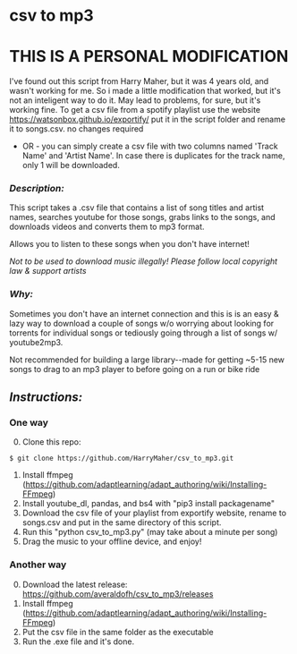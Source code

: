 # csv to mp3 #

# THIS IS A PERSONAL MODIFICATION #
I've found out this script from Harry Maher, but it was 4 years old, and wasn't working for me.
So i made a little modification that worked, but it's not an inteligent way to do it. 
May lead to problems, for sure, but it's working fine. 
To get a csv file from a spotify playlist use the website
https://watsonbox.github.io/exportify/
put it in the script folder and rename it to songs.csv. no changes required
 - OR -
you can simply create a csv file with two columns named 'Track Name' and 'Artist Name'.
In case there is duplicates for the track name, only 1 will be downloaded.

### *Description:* ###

This script takes a .csv file that contains a list of song titles and artist 
names, searches youtube for those songs, grabs links to the songs, and 
downloads videos and converts them to mp3 format.

Allows you to listen to these songs when you don't have internet!

*Not to be used to download music illegally!*
*Please follow local copyright law & support artists*

### *Why:* ###
Sometimes you don't have an internet connection and this is is an easy & lazy
way to download a couple of songs w/o worrying about looking for torrents for
individual songs or tediously going through a list of songs w/ youtube2mp3.

Not recommended for building a large library--made for getting ~5-15 new songs
to drag to an mp3 player to before going on a run or bike ride

## *Instructions:* ##
### One way ###
0. Clone this repo:
```
$ git clone https://github.com/HarryMaher/csv_to_mp3.git
```
1. Install ffmpeg (https://github.com/adaptlearning/adapt_authoring/wiki/Installing-FFmpeg)
2. Install youtube_dl, pandas, and bs4 with "pip3 install packagename"
3. Download the csv file of your playlist from exportify website, rename to songs.csv 
and put in the same directory of this script.
4. Run this "python csv_to_mp3.py" (may take about a minute per song)
5. Drag the music to your offline device, and enjoy!

### Another way ###
0. Download the latest release: https://github.com/averaldofh/csv_to_mp3/releases
1. Install ffmpeg (https://github.com/adaptlearning/adapt_authoring/wiki/Installing-FFmpeg)
2. Put the csv file in the same folder as the executable
3. Run the .exe file and it's done.
